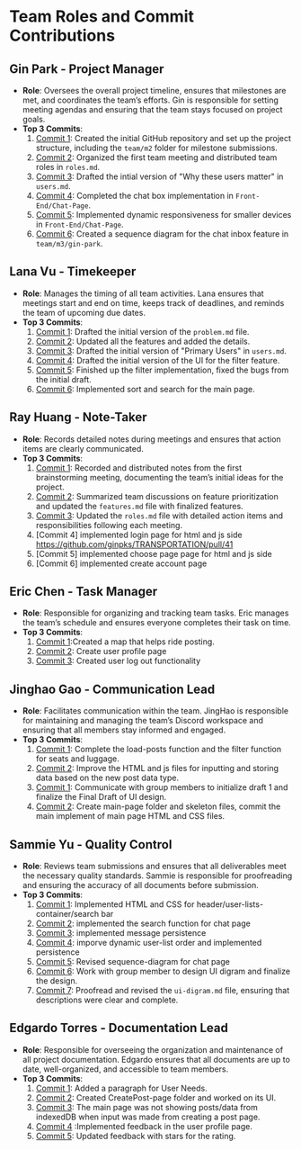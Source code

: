 # Team Roles and Commit Contributions

## Gin Park - Project Manager
- **Role**: Oversees the overall project timeline, ensures that milestones are met, and coordinates the team’s efforts. Gin is responsible for setting meeting agendas and ensuring that the team stays focused on project goals.
- **Top 3 Commits**:
  1. [Commit 1](https://github.com/ginpks/TRANSPORTATION/commit/c444be9664798335d5dcc1094573699cd841921f): Created the initial GitHub repository and set up the project structure, including the `team/m2` folder for milestone submissions.
  2. [Commit 2](https://github.com/ginpks/TRANSPORTATION/commit/961365816be4a4ab15c2ab723786aaedbb260a89): Organized the first team meeting and distributed team roles in `roles.md`.
  3. [Commit 3](https://github.com/ginpks/TRANSPORTATION/commit/fcaa01c06ad62dcb64f48537dbde1889ae51f1eb): Drafted the intial version of "Why these users matter" in `users.md`.
  4. [Commit 4](https://github.com/ginpks/TRANSPORTATION/commit/b9bee088bc29f385528faae642abc3b3250cdc15): Completed the chat box implementation in `Front-End/Chat-Page`.
  5. [Commit 5](https://github.com/ginpks/TRANSPORTATION/commit/a5bea7882a307390f1939e11b24e72f8224d2370): Implemented dynamic responsiveness for smaller devices in `Front-End/Chat-Page`.
  6. [Commit 6](https://github.com/ginpks/TRANSPORTATION/commit/c60b3ca37354d8c6e01629219235e8f69df13d5b): Created a sequence diagram for the chat inbox feature in `team/m3/gin-park`.

## Lana Vu - Timekeeper
- **Role**: Manages the timing of all team activities. Lana ensures that meetings start and end on time, keeps track of deadlines, and reminds the team of upcoming due dates.
- **Top 3 Commits**:
  1. [Commit 1](https://github.com/ginpks/TRANSPORTATION/commit/964831befcb8653c7118f1bf617649fc67e14b28): Drafted the initial version of the `problem.md` file.
  2. [Commit 2](https://github.com/ginpks/TRANSPORTATION/commit/70d9255c1d2006d9ab873f0808dff7809bd97eab): Updated all the features and added the details.
  3. [Commit 3](https://github.com/ginpks/TRANSPORTATION/commit/03beaff57b2c99abc188cc325f675b0fe284862b): Drafted the initial version of "Primary Users" in `users.md`.
  4. [Commit 4](https://github.com/ginpks/TRANSPORTATION/commit/e38aa2c3df48b805c103828f6589478aa16ad8c3): Drafted the initial version of the UI for the filter feature.
  5. [Commit 5](https://github.com/ginpks/TRANSPORTATION/pull/36/commits/ba7c0b0d39a88ee199b115eb09202d264f206229): Finished up the filter implementation, fixed the bugs from the initial draft.
  6. [Commit 6](https://github.com/ginpks/TRANSPORTATION/pull/36/commits/7ade4939fc82d3cabce9842fdb3b129bd8e55db5): Implemented sort and search for the main page. 

## Ray Huang - Note-Taker
- **Role**: Records detailed notes during meetings and ensures that action items are clearly communicated.
- **Top 3 Commits**:
  1. [Commit 1](https://github.com/repo/commit1): Recorded and distributed notes from the first brainstorming meeting, documenting the team’s initial ideas for the project.
  2. [Commit 2](https://github.com/repo/commit2): Summarized team discussions on feature prioritization and updated the `features.md` file with finalized features.
  3. [Commit 3](https://github.com/repo/commit3): Updated the `roles.md` file with detailed action items and responsibilities following each meeting.
  4. [Commit 4] implemented login page for html and js side https://github.com/ginpks/TRANSPORTATION/pull/41
  5. [Commit 5] implemented choose page page for html and js side
  6. [Commit 6] implemented create account page
     
## Eric Chen - Task Manager
- **Role**: Responsible for organizing and tracking team tasks. Eric manages the team’s schedule and ensures everyone completes their task on time.
- **Top 3 Commits**:
  1. [Commit 1]( (https://github.com/ginpks/TRANSPORTATION/commit/8c2bcee05650133a8d10d2316929ba4fbe7bc4f4)):Created a map that helps ride posting.
  2. [Commit 2](https://github.com/ginpks/TRANSPORTATION/commit/81bcf8c0e580a9c1a92340e98e43ba20b36b178e): Create user profile page
  3. [Commit 3](https://github.com/ginpks/TRANSPORTATION/commit/7693aebcc4b6573fd4cddc73de24402d3f262977): Created user log out functionality


## Jinghao Gao - Communication Lead
- **Role**: Facilitates communication within the team. JingHao is responsible for maintaining and managing the team’s Discord workspace and ensuring that all members stay informed and engaged.
- **Top 3 Commits**:
  1. [Commit 1](https://github.com/ginpks/TRANSPORTATION/commit/e37215d4666f54872fb1019668f0712f44b73ea3): Complete the load-posts function and the filter function for seats and luggage.
  2. [Commit 2](https://github.com/ginpks/TRANSPORTATION/commit/86ec09135de4b43b44b1ca8d4176bbb054df461e): Improve the HTML and js files for inputting and storing data based on the new post data type.
  3. [Commit 1](https://github.com/ginpks/TRANSPORTATION/commit/58c5c33c9b8ffc4a335af9b911870951b92d9c6b): Communicate with group members to initialize draft 1 and finalize the Final Draft of UI design.
  4. [Commit 2](https://github.com/ginpks/TRANSPORTATION/commit/f6494d96017d22a28659ef216656fbf4a3cacbde): Create main-page folder and skeleton files, commit the main implement of main page HTML and CSS files.

## Sammie Yu - Quality Control
- **Role**: Reviews team submissions and ensures that all deliverables meet the necessary quality standards. Sammie is responsible for proofreading and ensuring the accuracy of all documents before submission.
- **Top 3 Commits**:
  1. [Commit 1](https://github.com/ginpks/TRANSPORTATION/commit/66a37c7ad3a7ae0db45035ee6bd94d06aae9149e): Implemented HTML and CSS for header/user-lists-container/search bar
  2. [Commit 2](https://github.com/ginpks/TRANSPORTATION/commit/f6f7867567a6841b33261d4a9024869b09eb1c22): implemented the search function for chat page
  3. [Commit 3](https://github.com/ginpks/TRANSPORTATION/commit/ef0f8afe06dc04ec3dc4e02ef7a86617d2a0ec05): implemented message persistence
  4. [Commit 4](https://github.com/ginpks/TRANSPORTATION/commit/ef0f8afe06dc04ec3dc4e02ef7a86617d2a0ec05): imporve dynamic user-list order and implemented persistence
  5. [Commit 5](https://github.com/ginpks/TRANSPORTATION/commit/e03d288e1b91d932a40fe8b3a4120a7f773929ab): Revised sequence-diagram for chat page 
  6. [Commit 6](https://github.com/ginpks/TRANSPORTATION/commit/58c5c33c9b8ffc4a335af9b911870951b92d9c6b): Work with group member to design UI digram and finalize the design.
  7. [Commit 7](https://github.com/ginpks/TRANSPORTATION/commit/ce6571b7fc796aa629f60b849f8ecef1d3ad7df0): Proofread and revised the `ui-digram.md` file, ensuring that descriptions were clear and complete.

##  Edgardo Torres - Documentation Lead
- **Role**: Responsible for overseeing the organization and maintenance of all project documentation. Edgardo ensures that all documents are up to date, well-organized, and accessible to team members.
- **Top 3 Commits**:
  1. [Commit 1](https://github.com/ginpks/TRANSPORTATION/commit/918b7a59e973ce660a351d6a998f62c0d51893be): Added a paragraph for User Needs.
  2. [Commit 2](https://github.com/ginpks/TRANSPORTATION/commit/dbb9c2ba6dc9580954b949bbfe44cbe7b2c3260d): Created CreatePost-page folder and worked on its UI.
  3. [Commit 3](https://github.com/ginpks/TRANSPORTATION/pull/25/commits/5c4c74bbb8c05733dee1e386fd3fcd1e2590098c): The main page was not showing posts/data from indexedDB when input was made from creating a post page.
  4. [Commit 4](https://github.com/ginpks/TRANSPORTATION/commit/db7d972d5fdf88c85d53dc6b395d0e85a5a8b76f) :Implemented feedback in the user profile page.
  5. [Commit 5](https://github.com/ginpks/TRANSPORTATION/commit/57e46c922ea3bb6b1d5a05246a42cbaf9f3091f0): Updated feedback with stars for the rating. 

